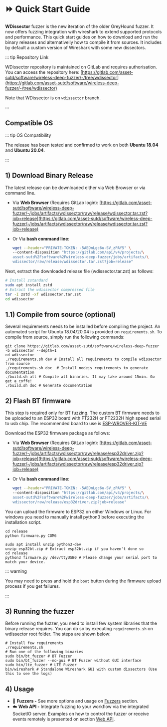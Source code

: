 # ⏩ Quick Start Guide

**WDissector** fuzzer is the new iteration of the older GreyHound fuzzer. It now offers fuzzing integration with wireshark to extend supported protocols and performance. This quick start guides on how to download and run the binary releases and alternativelly how to compile it from sources. It includes by default a custom version of Wireshark with some new dissectors.

::: tip Repository Link

WDissector repository is maintained on GitLab and requires authorisation. 
You can access the repository here: [https://gitlab.com/asset-sutd/software/wireless-deep-fuzzer/-/tree/wdissector](https://gitlab.com/asset-sutd/software/wireless-deep-fuzzer/-/tree/wdissector)

Note that WDissector is on `wdissector` branch.

:::

## Compatible OS

::: tip OS Compatibility

The release has been tested and confirmed to work on both **Ubuntu 18.04** and **Ubuntu 20.04**.

:::

## 1) Download Binary Release

The latest release can be downloaded either via Web Browser or via command line.

* Via **Web Browser** (Requires GitLab login): [https://gitlab.com/asset-sutd/software/wireless-deep-fuzzer/-/jobs/artifacts/wdissector/raw/release/wdissector.tar.zst?job=release](https://gitlab.com/asset-sutd/software/wireless-deep-fuzzer/-/jobs/artifacts/wdissector/raw/release/wdissector.tar.zst?job=release)

* Or Via **bash command line**:

  ```bash
  wget --header="PRIVATE-TOKEN: -5AEDnLgc6u-SV_zPAY5" \
  --content-disposition "https://gitlab.com/api/v4/projects/\
  asset-sutd%2Fsoftware%2Fwireless-deep-fuzzer/jobs/artifacts/\
  wdissector/raw/release/wdissector.tar.zst?job=release"
  ```

Next, extract the downloaded release file (wdissector.tar.zst) as follows:

```bash
# Install zstandard
sudo apt install zstd
# Extract the wdissector compressed file
tar -I zstd -xf wdissector.tar.zst
cd wdissector
```



## 1.1) Compile from source (optional)

Several requirements needs to be installed before compiling the project. An automated script for Ubuntu 18.04/20.04 is provided on `requirements.sh`. To compile from source, simply run the following commands:

```bash{3,5}
git clone https://gitlab.com/asset-sutd/software/wireless-deep-fuzzer -b wdissector --depth=1
cd wdissector
./requirements.sh dev # Install all requirements to compile wdissector from source
./requirements.sh doc  # Install nodejs requirements to generate documentation
./build.sh all # Compile all binaries. It may take around 15min. Go get a coffe!
./build.sh doc # Generate documentation
```





## 2) Flash BT firmware

This step is required only for BT fuzzing. The custom BT firmware needs to be uploaded to an ESP32 board with FT232H or FT2232H high speed serial to usb chip. The recommended board to use is [ESP-WROVER-KIT-VE](https://www.espressif.com/en/products/hardware/esp-wrover-kit/overview)

Download the ESP32 firmware package as follows:

* Via **Web Browser** (Requires GitLab login): [https://gitlab.com/asset-sutd/software/wireless-deep-fuzzer/-/jobs/artifacts/wdissector/raw/release/esp32driver.zip?job=release](https://gitlab.com/asset-sutd/software/wireless-deep-fuzzer/-/jobs/artifacts/wdissector/raw/release/esp32driver.zip?job=release)

* Or Via **bash command line**:

  ```bash
  wget --header="PRIVATE-TOKEN: -5AEDnLgc6u-SV_zPAY5" \
  --content-disposition "https://gitlab.com/api/v4/projects/\
  asset-sutd%2Fsoftware%2Fwireless-deep-fuzzer/jobs/artifacts/\
  wdissector/raw/release/esp32driver.zip?job=release"
  ```

You can upload the firmware to ESP32 on either Windows or Linux. For windows you need to manually install python3 before executing the installation script.

<code-group>
<code-block title="Windows">

```shell{2}
cd release
python firmware.py COM6
```
</code-block>

<code-block title="Linux (Ubuntu)" active>

```bash{4}
sudo apt install unzip python3-dev
unzip esp32bt.zip # Extract esp32bt.zip if you haven't done so
cd release
python3 firmware.py /dev/ttyUSB0 # Please change your serial port to match your device.
```
</code-block>
</code-group>

::: warning

You may need to press and hold the `boot` button during the firmware upload process if you get failures.

:::

## 3) Running the fuzzer

Before running the fuzzer, you need to install few system libraries that the binary release requires. You can do so by executing `requirements.sh` on wdissector root folder. The steps are shown below:

```bash{4}
# Install few requirements
./requirements.sh
# Run one of the following binaries
sudo bin/bt_fuzzer # BT Fuzzer
sudo bin/bt_fuzzer --no-gui # BT Fuzzer without GUI interface
sudo bin/lte_fuzzer # LTE Fuzzer
bin/wireshark # Standalone Wireshark GUI with custom dissectors (Use this to see the logs)
```



## 4) Usage

* 🔀 **Fuzzers -** See more options and usage on [Fuzzers](/fuzzers) section.
* ☁️ **Web API -** Integrate fuzzing to your workflow via the integrated SocketIO server. 
  Examples on how to control the fuzzer or receive events remotely is presented on section [Web API](/api).



